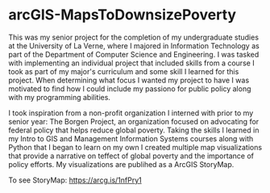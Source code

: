 # arcGIS-MapsToDownsizePoverty

This was my senior project for the completion of my undergraduate studies at the University of La Verne, where I majored in Information Technology as part of the Department of Computer Science and Engineering. I was tasked with implementing an individual project that included skills from a course I took as part of my major's curriculum and some skill I learned for this project. When determining what focus I wanted my project to have I was motivated to find how I could include my passiono for public policy along with my programming abilities. 

I took inspiration from a non-profit organization I interned with prior to my senior year: The Borgen Project, an organization focused on advocating for federal policy that helps reduce global poverty. Taking the skills I learned in my Intro to GIS and Management Information Systems courses along with Python that I began to learn on my own I created multiple map visualizations that provide a narrative on teffect of global poverty and the importance of policy efforts. My visualizations are publihed as a ArcGIS StoryMap.

To see StoryMap: https://arcg.is/1nfPry1
